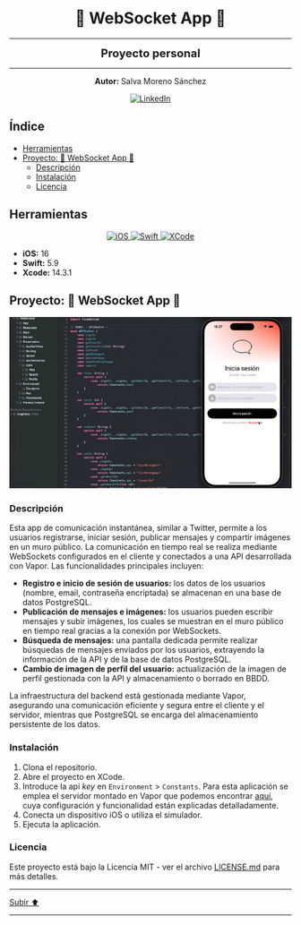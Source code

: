 <a name="top"></a>

<h1 align="center">
  <strong><span>💬 WebSocket App 💬</span></strong>
</h1>

---

<p align="center">
  <strong><span style="font-size:20px;">Proyecto personal</span></strong>
</p>

---

<p align="center">
  <strong>Autor:</strong> Salva Moreno Sánchez
</p>

<p align="center">
  <a href="https://www.linkedin.com/in/salvador-moreno-sanchez/">
    <img src="https://img.shields.io/badge/LinkedIn-0077B5?style=for-the-badge&logo=linkedin&logoColor=white" alt="LinkedIn">
  </a>
</p>

## Índice
 
* [Herramientas](#herramientas)
* [Proyecto: 💬 WebSocket App 💬](#proyecto)
	* [Descripción](#descripcion)
	* [Instalación](#instalacion)
	* [Licencia](#licencia)

<a name="herramientas"></a>
## Herramientas

<p align="center">

<a href="https://www.apple.com/es/ios/ios-17/">
   <img src="https://img.shields.io/badge/iOS-000000?style=for-the-badge&logo=ios&logoColor=white" alt="iOS">
 </a>
  
 <a href="https://www.swift.org/documentation/">
   <img src="https://img.shields.io/badge/swift-F54A2A?style=for-the-badge&logo=swift&logoColor=white" alt="Swift">
 </a>
  
 <a href="https://developer.apple.com/xcode/">
   <img src="https://img.shields.io/badge/Xcode-007ACC?style=for-the-badge&logo=Xcode&logoColor=white" alt="XCode">
 </a>
  
</p>

* **iOS:** 16
* **Swift:** 5.9
* **Xcode:** 14.3.1

<a name="proyecto"></a>
## Proyecto: 💬 WebSocket App 💬

![Demo app iOS gif](images/demoAppIOS.gif)

<a name="descripcion"></a>
### Descripción

Esta app de comunicación instantánea, similar a Twitter, permite a los usuarios registrarse, iniciar sesión, publicar mensajes y compartir imágenes en un muro público. La comunicación en tiempo real se realiza mediante WebSockets configurados en el cliente y conectados a una API desarrollada con Vapor. Las funcionalidades principales incluyen:

* **Registro e inicio de sesión de usuarios:** los datos de los usuarios (nombre, email, contraseña encriptada) se almacenan en una base de datos PostgreSQL.
* **Publicación de mensajes e imágenes:** los usuarios pueden escribir mensajes y subir imágenes, los cuales se muestran en el muro público en tiempo real gracias a la conexión por WebSockets.
* **Búsqueda de mensajes:** una pantalla dedicada permite realizar búsquedas de mensajes enviados por los usuarios, extrayendo la información de la API y de la base de datos PostgreSQL.
* **Cambio de imagen de perfil del usuario:** actualización de la imagen de perfil gestionada con la API y almacenamiento o borrado en BBDD.

La infraestructura del backend está gestionada mediante Vapor, asegurando una comunicación eficiente y segura entre el cliente y el servidor, mientras que PostgreSQL se encarga del almacenamiento persistente de los datos.

<a name="instalacion"></a>
### Instalación

1. Clona el repositorio.
2. Abre el proyecto en XCode.
3. Introduce la api *key* en `Environment` > `Constants`. Para esta aplicación se emplea el servidor montado en Vapor que podemos encontrar [aquí](https://github.com/salvaMsanchez/Vapor-WebSocketAPI), cuya configuración y funcionalidad están explicadas detalladamente.
3. Conecta un dispositivo iOS o utiliza el simulador.
4. Ejecuta la aplicación.

<a name="licencia"></a>
### Licencia

Este proyecto está bajo la Licencia MIT - ver el archivo [LICENSE.md](https://github.com/salvaMsanchez/iOS-WebSocketsApp/blob/main/LICENSE.md) para más detalles.

---

[Subir ⬆️](#top)

---


